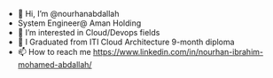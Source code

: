 - 👋 Hi, I’m @nourhanabdallah
- System Engineer@ Aman Holding
- 👀 I’m interested in Cloud/Devops fields
- 🌱 I Graduated from  ITI Cloud Architecture 9-month diploma 
- 📫 How to reach me  https://www.linkedin.com/in/nourhan-ibrahim-mohamed-abdallah/

<!---
nourhanabdallah/nourhanabdallah is a ✨ special ✨ repository because its `README.md` (this file) appears on your GitHub profile.
You can click the Preview link to take a look at your changes.
--->
